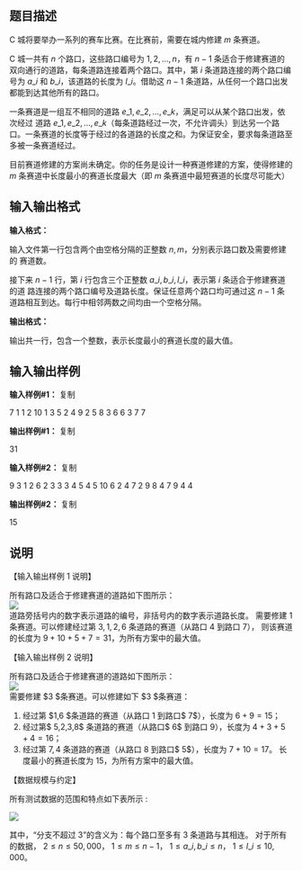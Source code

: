 题目描述
----

C 城将要举办一系列的赛车比赛。在比赛前，需要在城内修建 $m$ 条赛道。

C 城一共有 $n$ 个路口，这些路口编号为 $1,2,…,n$，有 $n-1$ 条适合于修建赛道的双向通行的道路，每条道路连接着两个路口。其中，第 $i$ 条道路连接的两个路口编号为 $a\_i$ 和 $b\_i$，该道路的长度为 $l\_i$。借助这 $n-1$ 条道路，从任何一个路口出发都能到达其他所有的路口。

一条赛道是一组互不相同的道路 $e\_1,e\_2,…,e\_k$，满足可以从某个路口出发，依次经过 道路 $e\_1,e\_2,…,e\_k$（每条道路经过一次，不允许调头）到达另一个路口。一条赛道的长度等于经过的各道路的长度之和。为保证安全，要求每条道路至多被一条赛道经过。

目前赛道修建的方案尚未确定。你的任务是设计一种赛道修建的方案，使得修建的 $m$ 条赛道中长度最小的赛道长度最大（即 $m$ 条赛道中最短赛道的长度尽可能大）

输入输出格式
------

**输入格式：**  

输入文件第一行包含两个由空格分隔的正整数 $n,m$，分别表示路口数及需要修建的 赛道数。

接下来 $n-1$ 行，第 $i$ 行包含三个正整数 $a\_i,b\_i,l\_i$，表示第 $i$ 条适合于修建赛道的道 路连接的两个路口编号及道路长度。保证任意两个路口均可通过这 $n-1$ 条道路相互到达。每行中相邻两数之间均由一个空格分隔。

**输出格式：**  

输出共一行，包含一个整数，表示长度最小的赛道长度的最大值。

输入输出样例
------

**输入样例#1：** 复制

7 1 
1 2 10 
1 3 5 
2 4 9 
2 5 8 
3 6 6 
3 7 7

**输出样例#1：** 复制

31

**输入样例#2：** 复制

9 3 
1 2 6 
2 3 3 
3 4 5 
4 5 10 
6 2 4 
7 2 9 
8 4 7 
9 4 4

**输出样例#2：** 复制

15

说明
--

【输入输出样例 1 说明】

所有路口及适合于修建赛道的道路如下图所示：  
![](https://cdn.luogu.org/upload/pic/43162.png)  
道路旁括号内的数字表示道路的编号，非括号内的数字表示道路长度。 需要修建 $1$ 条赛道。可以修建经过第 $3,1,2,6$ 条道路的赛道（从路口 $4$ 到路口 $7$）， 则该赛道的长度为 $9 + 10 + 5 + 7 = 31$，为所有方案中的最大值。

【输入输出样例 2 说明】

所有路口及适合于修建赛道的道路如下图所示：  
![](https://cdn.luogu.org/upload/pic/43163.png)  
需要修建 $3 $条赛道。可以修建如下 $3 $条赛道：

1.  经过第 $1,6 $条道路的赛道（从路口 $1$ 到路口$ 7$），长度为 $6 + 9 = 15$；
2.  经过第$ 5,2,3,8$ 条道路的赛道（从路口$ 6$ 到路口 $9$），长度为 $4 + 3 + 5 + 4 = 16$；
3.  经过第 $7,4$ 条道路的赛道（从路口 $8$ 到路口$ 5$），长度为 $7 + 10 = 17$。 长度最小的赛道长度为 $15$，为所有方案中的最大值。

【数据规模与约定】

所有测试数据的范围和特点如下表所示 :

![](https://cdn.luogu.org/upload/pic/43164.png)

其中，“分支不超过 $3$”的含义为：每个路口至多有 $3$ 条道路与其相连。 对于所有的数据， $2 ≤ n ≤ 50,000$， $1 ≤ m ≤ n-1$， $1 ≤ a\_i,b\_i ≤ n$， $1 ≤ l\_i ≤ 10,000$。